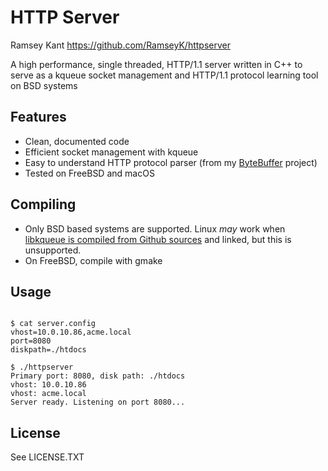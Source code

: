 # HTTP Server

Ramsey Kant
https://github.com/RamseyK/httpserver

A high performance, single threaded, HTTP/1.1 server written in C++ to serve as a kqueue socket management and HTTP/1.1 protocol learning tool on BSD systems

## Features
* Clean, documented code
* Efficient socket management with kqueue
* Easy to understand HTTP protocol parser (from my [ByteBuffer](https://github.com/RamseyK/ByteBufferCpp) project)
* Tested on FreeBSD and macOS

## Compiling
* Only BSD based systems are supported.  Linux _may_ work when [libkqueue is compiled from Github sources](https://github.com/mheily/libkqueue) and linked, but this is unsupported.
* On FreeBSD, compile with gmake

## Usage

```

$ cat server.config 
vhost=10.0.10.86,acme.local
port=8080
diskpath=./htdocs

$ ./httpserver 
Primary port: 8080, disk path: ./htdocs
vhost: 10.0.10.86
vhost: acme.local
Server ready. Listening on port 8080...
```

## License
See LICENSE.TXT
